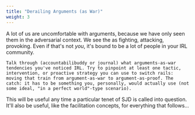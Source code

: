 ```yaml
---
title: "Derailing Arguments (as War)"
weight: 3
---
```


A lot of us are uncomfortable with arguments, because we have only seen them in the adversarial context. We see the as fighting, attacking, provoking. Even if that's not _you_, it's bound to be a lot of people in your IRL community.

```
Talk through (accountabilibuddy or journal) what arguments-as-war tendencies you've noticed IRL. Try to pinpoint at least one tactic, intervention, or proactive strategy you can use to switch rails: moving that train from argument-as-war to argument-as-proof. The catch: it has to be something you, personally, would actually use (not some ideal, "in a perfect world"-type scenario).
```

This will be useful any time a particular tenet of SJD is called into question. It'll also be useful, like the facilitation concepts, for everything that follows...
